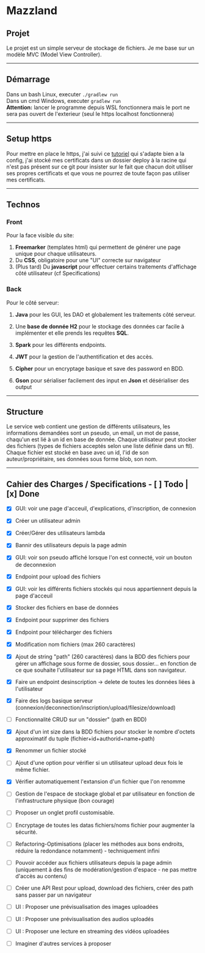# **Mazzland**

## **Projet**

Le projet est un simple serveur de stockage de fichiers. Je me base sur un modèle MVC (Model View Controller).

---
## **Démarrage**

Dans un bash Linux, executer `./gradlew run`  
Dans un cmd Windows, executer `gradlew run`  
**Attention:** lancer le programme depuis WSL fonctionnera mais le port ne sera pas ouvert de
l'exterieur (seul le https localhost fonctionnera)

---
## **Setup https**

Pour mettre en place le https, j'ai suivi ce [tutoriel](https://srimalfernando.medium.com/ssl-for-java-spark-framework-on-jetty-deployed-in-a-docker-container-eda93657d13) 
qui s'adapte bien a la config, j'ai stocké mes certificats dans un dossier deploy à la racine
qui n'est pas présent sur ce git pour insister sur le fait que chacun doit utiliser ses propres
certificats et que vous ne pourrez de toute façon pas utiliser mes certificats.

---
## **Technos**

### Front

Pour la face visible du site: 
1. **Freemarker** (templates html) qui permettent de générer une page unique pour chaque utilisateurs.
2. Du **CSS**, obligatoire pour une "UI" correcte sur navigateur
3. (Plus tard) Du **javascript** pour effectuer certains traitements d'affichage côté utilisateur (cf Specifications)

### Back

Pour le côté serveur:
1. **Java** pour les GUI, les DAO et globalement les traitements côté serveur.

2. Une **base de donnée H2** pour le stockage des données car facile à implémenter et elle prends les requêtes **SQL**.

3. **Spark** pour les différents endpoints.

4. **JWT** pour la gestion de l'authentification et des accès.

5. **Cipher** pour un encryptage basique et save des password en BDD.

6. **Gson** pour sérialiser facilement des input en **Json** et désérialiser des output

---
## **Structure**

Le service web contient une gestion de différents utilisateurs, les informations demandées sont un pseudo, un email, un mot de passe, chaqu'un est lié à un id en base de donnée. Chaque utilisateur peut stocker des fichiers (types de fichiers acceptés selon une liste définie dans un ftl). 
Chaque fichier est stocké en base avec un id, l'id de son auteur/propriétaire, ses données sous forme blob, son nom.

---
## **Cahier des Charges / Specifications - [ ] Todo | [x] Done**

- [x] GUI: voir une page d'acceuil, d'explications, d'inscription, de connexion

- [x] Créer un utilisateur admin

- [x] Créer/Gérer des utilisateurs lambda

- [x] Bannir des utilisateurs depuis la page admin

- [x] GUI: voir son pseudo affiché lorsque l'on est connecté, voir un bouton de deconnexion

- [x] Endpoint pour upload des fichiers

- [x] GUI: voir les différents fichiers stockés qui nous appartiennent depuis la page d'acceuil

- [x] Stocker des fichiers en base de données

- [x] Endpoint pour supprimer des fichiers

- [x] Endpoint pour télécharger des fichiers

- [x] Modification nom fichiers (max 260 caractères)

- [x] Ajout de string "path"  (260 caractères) dans la BDD des fichiers pour gérer un affichage sous forme de dossier, sous dossier... en fonction de ce que souhaite l'utilisateur sur sa page HTML dans son navigateur.

- [x] Faire un endpoint desinscription -> delete de toutes les données liées à l'utilisateur

- [x] Faire des logs basique serveur (connexion/deconnection/inscription/upload/filesize/download)

- [ ] Fonctionnalité CRUD sur un "dossier" (path en BDD)

- [x] Ajout d'un int size dans la BDD fichiers pour stocker le nombre d'octets approximatif du tuple (fichier+id+authorid+name+path)

- [x] Renommer un fichier stocké

- [ ] Ajout d'une option pour vérifier si un utilisateur upload deux fois le même fichier.

- [x] Vérifier automatiquement l'extansion d'un fichier que l'on renomme

- [ ] Gestion de l'espace de stockage global et par utilisateur en fonction de l'infrastructure physique (bon courage)

- [ ] Proposer un onglet profil customisable.

- [ ] Encryptage de toutes les datas fichiers/noms fichier pour augmenter la sécurité.

- [ ] Refactoring-Optimisations (placer les méthodes aux bons endroits, réduire la redondance notamment) - techniquement infini

- [ ] Pouvoir accéder aux fichiers utilisateurs depuis la page admin (uniquement à des fins de modération/gestion d'espace - ne pas mettre d'accès au contenu)

- [ ] Créer une API Rest pour upload, download des fichiers, créer des path sans passer par un navigateur

- [ ] UI : Proposer une prévisualisation des images uploadées

- [ ] UI : Proposer une prévisualisation des audios uploadés

- [ ] UI : Proposer une lecture en streaming des vidéos uploadées

- [ ] Imaginer d'autres services à proposer

